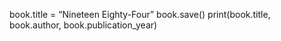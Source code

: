 book.title = “Nineteen Eighty-Four”
book.save()
print(book.title, book.author, book.publication_year)